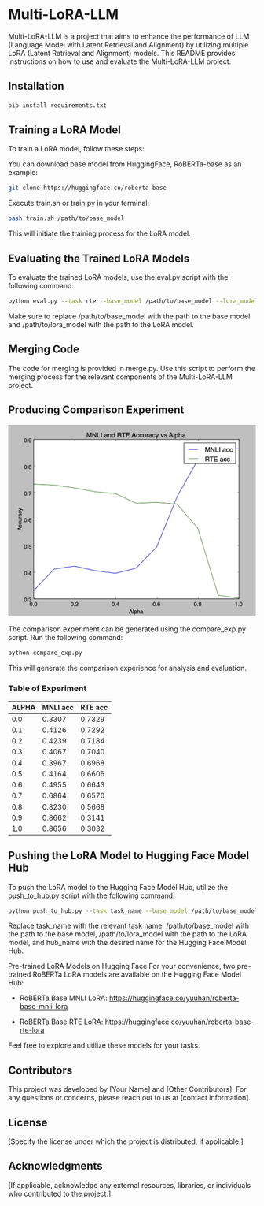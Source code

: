 # Multi-LoRA-LLM

Multi-LoRA-LLM is a project that aims to enhance the performance of LLM (Language Model with Latent Retrieval and Alignment) by utilizing multiple LoRA (Latent Retrieval and Alignment) models. This README provides instructions on how to use and evaluate the Multi-LoRA-LLM project.

## Installation

``` bash
pip install requirements.txt
```

## Training a LoRA Model

To train a LoRA model, follow these steps:

You can download base model from HuggingFace, RoBERTa-base as an example:

``` bash
git clone https://huggingface.co/roberta-base
```

Execute train.sh or train.py in your terminal:

``` bash
bash train.sh /path/to/base_model
```

This will initiate the training process for the LoRA model.

## Evaluating the Trained LoRA Models

To evaluate the trained LoRA models, use the eval.py script with the following command:

``` bash
python eval.py --task rte --base_model /path/to/base_model --lora_model /path/to/lora_model
```

Make sure to replace /path/to/base_model with the path to the base model and /path/to/lora_model with the path to the LoRA model.

## Merging Code

The code for merging is provided in merge.py. Use this script to perform the merging process for the relevant components of the Multi-LoRA-LLM project.

## Producing Comparison Experiment

![Comparison Experiment](./imgs/compare_exp1.jpg)

The comparison experiment can be generated using the compare_exp.py script. Run the following command:

``` bash
python compare_exp.py
```

This will generate the comparison experience for analysis and evaluation.

### Table of Experiment

| ALPHA | MNLI acc | RTE acc |
|-------|----------|---------|
| 0.0   | 0.3307   | 0.7329  |
| 0.1   | 0.4126   | 0.7292  |
| 0.2   | 0.4239   | 0.7184  |
| 0.3   | 0.4067   | 0.7040  |
| 0.4   | 0.3967   | 0.6968  |
| 0.5   | 0.4164   | 0.6606  |
| 0.6   | 0.4955   | 0.6643  |
| 0.7   | 0.6864   | 0.6570  |
| 0.8   | 0.8230   | 0.5668  |
| 0.9   | 0.8662   | 0.3141  |
| 1.0   | 0.8656   | 0.3032  |



## Pushing the LoRA Model to Hugging Face Model Hub

To push the LoRA model to the Hugging Face Model Hub, utilize the push_to_hub.py script with the following command:

``` bash
python push_to_hub.py --task task_name --base_model /path/to/base_model --lora_model /path/to/lora_model --hub_name hub_name
```

Replace task_name with the relevant task name, /path/to/base_model with the path to the base model, /path/to/lora_model with the path to the LoRA model, and hub_name with the desired name for the Hugging Face Model Hub.

Pre-trained LoRA Models on Hugging Face
For your convenience, two pre-trained RoBERTa LoRA models are available on the Hugging Face Model Hub:

- RoBERTa Base MNLI LoRA: <https://huggingface.co/yuuhan/roberta-base-mnli-lora>

- RoBERTa Base RTE LoRA: <https://huggingface.co/yuuhan/roberta-base-rte-lora>

Feel free to explore and utilize these models for your tasks.

## Contributors

This project was developed by [Your Name] and [Other Contributors]. For any questions or concerns, please reach out to us at [contact information].

## License

[Specify the license under which the project is distributed, if applicable.]

## Acknowledgments

[If applicable, acknowledge any external resources, libraries, or individuals who contributed to the project.]
